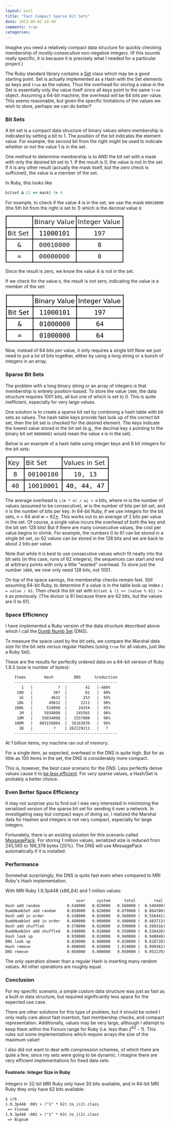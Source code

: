 ```yaml
---
layout: post
title: "Fast Compact Sparse Bit Sets"
date: 2013-09-02 14:49
comments: true
categories: 
---
```


Imagine you need a relatively compact data structure for quickly checking membership of mostly-consecutive non-negative integers. (If this sounds really specific, it is because it is precisely what I needed for a particular project.)

The Ruby standard library contains a [Set](http://rdoc.info/stdlib/set/1.9.3/Set) class which may be a good starting point. Set is actually implemented as a Hash with the Set elements as keys and `true` as the values. Thus the overhead for storing a value in the Set is essentially only the value itself since all keys point to the same `true` object. Assuming a 64-bit machine, the overhead will be 64 bits per value. This seems reasonable, but given the specific limitations of the values we wish to store, perhaps we can do better?

### Bit Sets

A bit set is a compact data structure of binary values where membership is indicated by setting a bit to 1. The position of the bit indicates the element value. For example, the second bit from the right might be used to indicate whether or not the value 1 is in the set.

One method to determine membership is to AND the bit set with a mask with only the desired bit set to 1. If the result is 0, the value is not in the set. If it is any other result (actually the mask itself, but the zero check is sufficinet), the value is a member of the set.

In Ruby, this looks like

```ruby
bitset & (1 << mask) != 0
```

For example, to check if the value 4 is in the set, we use the mask `00010000` (the 5th bit from the right is set to 1) which is the decimal value `8`:

![Bit Set Checking Example 1](/images/blog/bitset-example1.png)

Since the result is zero, we know the value 4 is not in the set.

If we check for the value `6`, the result is not zero, indicating the value is a member of the set:

![Bit Set Checking Example 2](/images/blog/bitset-example2.png)

Now, instead of 64 bits per value, it only requires a single bit! Now we just need to put a lot of bits together, either by using a long string or a bunch of integers in an array.

### Sparse Bit Sets

The problem with a long binary string or an array of integers is that membership is entirely position-based. To store the value `1000`, the data structure requires 1001 bits, all but one of which is set to 0. This is quite inefficient, especially for very large values.

One solution is to create a sparse bit set by combining a hash table with bit sets as values. The hash table keys provide fast look up of the correct bit set, then the bit set is checked for the desired element. The keys indicate the lowest value stored in the bit set (e.g., the decimal key `4` pointing to the binary bit set `00000001` would mean the value `4` is in the set).

Below is an example of a hash table using integer keys and 8 bit integers for the bit sets:

![Sparse Bit Set Example](/images/blog/sparse-bitset-example.png)

The average overhead is `⌊(m * n) / w⌋ + m` bits, where _m_ is the number of values (assumed to be consecutive), _w_ is the number of bits per bit set, and _n_ is the number of bits per key. In 64-bit Ruby, if we use integers for the bit sets, _n_ = 64 and _w_ = 62[*](#footnote). This works out to an average of 2 bits per value in the set. Of course, a single value incurs the overhead of both the key and the bit set: 128 bits! But if there are many consecutive values, the cost per value begins to shrink. For example, the numbers 0 to 61 can be stored in a single bit set, so 62 values can be stored in the 128 bits and we are back to about 2 bits per value.

Note that while it is best to use consecutive values which fit neatly into the bit sets (in this case, runs of 62 integers), the sequences can start and end at arbitrary points with only a little "wasted" overhead. To store just the number `1000`, we now only need 128 bits, not 1001.

On top of the space savings, the membership checks remain fast. Still assuming 64-bit Ruby, to determine if a value is in the table look up index `i = value / 61`. Then check the bit set with `bitset & (1 << (value % 61) != 0` as previously. (The divisor is 61 because there are 62 bits, but the values are 0 to 61).

### Space Efficiency

I have implemented a Ruby version of the data structure described above which I call the [Dumb Numb Set](https://github.com/presidentbeef/dumb-numb-set) (DNS).

To measure the space used by the bit sets, we compare the Marshal data size for the bit sets versus regular Hashes (using `true` for all values, just like a Ruby Set).

These are the results for perfectly ordered data on a 64-bit version of Ruby 1.9.3 (size is number of bytes):

```
    Items        Hash         DNS      %reduction
    ---------------------------------------------
       1   |           7  |        41   |-486%
     100   |         307  |        61   |  80%
      1k   |        4632  |       253   |  95%
     10k   |       49632  |      2211   |  96%
    100k   |      534098  |     24254   |  95%
      1M   |     5934098  |    245565   |  96%
     10M   |    59934098  |   2557080   |  96%
    100M   |   683156884  |  26163639   |  96%
      1B   |         ?    | 262229211   |   ?
    ---------------------------------------------
```

At 1 billion items, my machine ran out of memory.

For a single item, as expected, overhead in the DNS is quite high. But for as little as 100 items in the set, the DNS is considerably more compact.

This is, however, the best case scenario for the DNS. Less perfectly dense values cause it to [be less efficient](https://github.com/presidentbeef/dumb-numb-set#less-dense-data). For _very_ sparse values, a Hash/Set is probably a better choice.

### Even Better Space Efficiency

It may not surprise you to find out I was very interested in minimizing the serialized version of the sparse bit set for sending it over a network. In investigating easy but compact ways of doing so, I realized the Marshal data for Hashes and integers is not very compact, especially for large integers.

Fortunately, there is an existing solution for this scenario called [MessagePack](http://msgpack.org/). For storing 1 million values, serialized size is reduced from 245,565 to 196,378 bytes (20%). The DNS will use MessagePack automatically if it is installed.

### Performance

Somewhat surprisingly, the DNS is quite fast even when compared to MRI Ruby's Hash implementation.

With MRI Ruby 1.9.3p448 (x86\_64) and 1 million values:

```
                               user     system      total        real
Hash add random            0.540000   0.020000   0.560000 (  0.549499)
DumbNumbSet add random     0.850000   0.020000   0.870000 (  0.864700)
Hash add in order          0.540000   0.020000   0.560000 (  0.556441)
DumbNumbSet add in order   0.490000   0.000000   0.490000 (  0.483713)
Hash add shuffled          0.570000   0.020000   0.590000 (  0.589316)
DumbNumbSet add shuffled   0.540000   0.010000   0.550000 (  0.538420)
Hash look up               0.930000   0.010000   0.940000 (  0.940849)
DNS look up                0.820000   0.000000   0.820000 (  0.818728)
Hash remove                0.980000   0.030000   1.010000 (  0.999362)
DNS remove                 0.950000   0.000000   0.950000 (  0.953170)
```

The only operation slower than a regular Hash is inserting many random values. All other operations are roughly equal.

### Conclusion

For my specific scenario, a simple custom data structure was just as fast as a built-in data structure, but required significantly less space for the expected use case.

There are other solutions for this type of problem, but it should be noted I only really care about fast insertion, fast membership checks, and compact representation. Additionally, values may be very large, although I attempt to keep them within the Fixnum range for Ruby (i.e. less than 2<sup>62</sup> - 1). This rules out some implementations which require arrays the size of the maximum value!

I also did not want to deal with compression schemes, of which there are quite a few, since my sets were going to be dynamic. I imagine there are very efficient implementations for fixed data sets.

<a name="footnote"></a>
#### Footnote: Integer Size in Ruby

Integers in 32-bit MRI Ruby only have 30 bits available, and in 64-bit MRI Ruby they only have 62 bits available:

```
$ irb
1.9.3p448 :001 > ("1" * 62).to_i(2).class
 => Fixnum 
1.9.3p448 :002 > ("1" * 63).to_i(2).class
 => Bignum 
```
